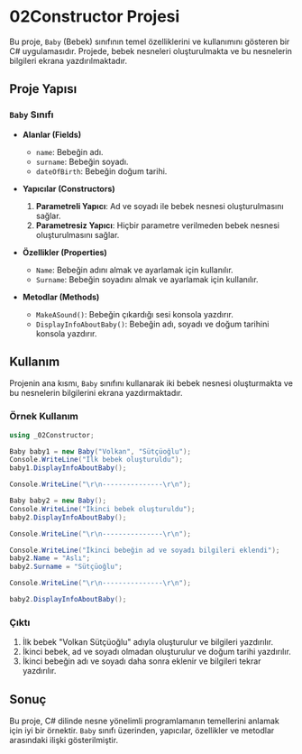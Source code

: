 ﻿# 02Constructor Projesi

Bu proje, `Baby` (Bebek) sınıfının temel özelliklerini ve kullanımını gösteren bir C# uygulamasıdır. Projede, bebek nesneleri oluşturulmakta ve bu nesnelerin bilgileri ekrana yazdırılmaktadır.

## Proje Yapısı

### `Baby` Sınıfı

- **Alanlar (Fields)**
  - `name`: Bebeğin adı.
  - `surname`: Bebeğin soyadı.
  - `dateOfBirth`: Bebeğin doğum tarihi.

- **Yapıcılar (Constructors)**
  1. **Parametreli Yapıcı**: Ad ve soyadı ile bebek nesnesi oluşturulmasını sağlar.
  2. **Parametresiz Yapıcı**: Hiçbir parametre verilmeden bebek nesnesi oluşturulmasını sağlar.

- **Özellikler (Properties)**
  - `Name`: Bebeğin adını almak ve ayarlamak için kullanılır.
  - `Surname`: Bebeğin soyadını almak ve ayarlamak için kullanılır.

- **Metodlar (Methods)**
  - `MakeASound()`: Bebeğin çıkardığı sesi konsola yazdırır.
  - `DisplayInfoAboutBaby()`: Bebeğin adı, soyadı ve doğum tarihini konsola yazdırır.

## Kullanım

Projenin ana kısmı, `Baby` sınıfını kullanarak iki bebek nesnesi oluşturmakta ve bu nesnelerin bilgilerini ekrana yazdırmaktadır.

### Örnek Kullanım

```csharp
using _02Constructor;

Baby baby1 = new Baby("Volkan", "Sütçüoğlu");
Console.WriteLine("İlk bebek oluşturuldu");
baby1.DisplayInfoAboutBaby();

Console.WriteLine("\r\n---------------\r\n");

Baby baby2 = new Baby();
Console.WriteLine("İkinci bebek oluşturuldu");
baby2.DisplayInfoAboutBaby();

Console.WriteLine("\r\n---------------\r\n");

Console.WriteLine("İkinci bebeğin ad ve soyadı bilgileri eklendi");
baby2.Name = "Aslı";
baby2.Surname = "Sütçüoğlu";

Console.WriteLine("\r\n---------------\r\n");

baby2.DisplayInfoAboutBaby();
```

### Çıktı

1. İlk bebek "Volkan Sütçüoğlu" adıyla oluşturulur ve bilgileri yazdırılır.
2. İkinci bebek, ad ve soyadı olmadan oluşturulur ve doğum tarihi yazdırılır.
3. İkinci bebeğin adı ve soyadı daha sonra eklenir ve bilgileri tekrar yazdırılır.

## Sonuç

Bu proje, C# dilinde nesne yönelimli programlamanın temellerini anlamak için iyi bir örnektir. `Baby` sınıfı üzerinden, yapıcılar, özellikler ve metodlar arasındaki ilişki gösterilmiştir.